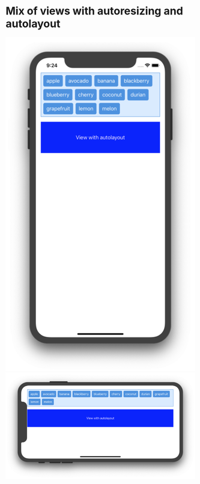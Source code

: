 #  Mix of views with autoresizing and autolayout

![](https://raw.githubusercontent.com/GrooveDeluxe/TagStackView/master/sim_portrait.png)
![](https://raw.githubusercontent.com/GrooveDeluxe/TagStackView/master/sim_landscape.png)

